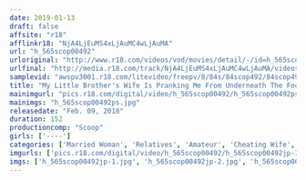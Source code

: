 ```yaml
---
date: 2019-01-13
draft: false
affsite: "r18"
afflinkr18: "NjA4LjEuMS4xLjAuMC4wLjAuMA"
url: "h_565scop00492"
urloriginal: "http://www.r18.com/videos/vod/movies/detail/-/id=h_565scop00492"
urlfinal: "http://media.r18.com/track/NjA4LjEuMS4xLjAuMC4wLjAuMA/videos/vod/movies/detail/-/id=h_565scop00492"
samplevid: "awspv3001.r18.com/litevideo/freepv/8/84s/84scop492/84scop492_dmb_w.mp4"
title: "My Little Brother's Wife Is Pranking Me From Underneath The Foot Warmer! My Little Brother Is Right Next To Us, But She's Getting Her Pussy All Dripping Wet And Horny, So I Fucked Her!!"
mainimgurl: "pics.r18.com/digital/video/h_565scop00492/h_565scop00492ps.jpg"
mainimgs: "h_565scop00492ps.jpg"
releasedate: "Feb. 09, 2018"
duration: 152
productioncomp: "Scoop"
girls: ['----']
categories: ['Married Woman', 'Relatives', 'Amateur', 'Cheating Wife', 'Pranks', 'Creampie', 'Hi-Def']
imgurls: ['pics.r18.com/digital/video/h_565scop00492/h_565scop00492jp-1.jpg', 'pics.r18.com/digital/video/h_565scop00492/h_565scop00492jp-2.jpg', 'pics.r18.com/digital/video/h_565scop00492/h_565scop00492jp-3.jpg', 'pics.r18.com/digital/video/h_565scop00492/h_565scop00492jp-4.jpg', 'pics.r18.com/digital/video/h_565scop00492/h_565scop00492jp-5.jpg', 'pics.r18.com/digital/video/h_565scop00492/h_565scop00492jp-6.jpg', 'pics.r18.com/digital/video/h_565scop00492/h_565scop00492jp-7.jpg', 'pics.r18.com/digital/video/h_565scop00492/h_565scop00492jp-8.jpg', 'pics.r18.com/digital/video/h_565scop00492/h_565scop00492jp-9.jpg', 'pics.r18.com/digital/video/h_565scop00492/h_565scop00492jp-10.jpg', 'pics.r18.com/digital/video/h_565scop00492/h_565scop00492jp-11.jpg', 'pics.r18.com/digital/video/h_565scop00492/h_565scop00492jp-12.jpg', 'pics.r18.com/digital/video/h_565scop00492/h_565scop00492jp-13.jpg', 'pics.r18.com/digital/video/h_565scop00492/h_565scop00492jp-14.jpg', 'pics.r18.com/digital/video/h_565scop00492/h_565scop00492jp-15.jpg', 'pics.r18.com/digital/video/h_565scop00492/h_565scop00492jp-16.jpg', 'pics.r18.com/digital/video/h_565scop00492/h_565scop00492jp-17.jpg', 'pics.r18.com/digital/video/h_565scop00492/h_565scop00492jp-18.jpg', 'pics.r18.com/digital/video/h_565scop00492/h_565scop00492jp-19.jpg', 'pics.r18.com/digital/video/h_565scop00492/h_565scop00492jp-20.jpg']
imgs: ['h_565scop00492jp-1.jpg', 'h_565scop00492jp-2.jpg', 'h_565scop00492jp-3.jpg', 'h_565scop00492jp-4.jpg', 'h_565scop00492jp-5.jpg', 'h_565scop00492jp-6.jpg', 'h_565scop00492jp-7.jpg', 'h_565scop00492jp-8.jpg', 'h_565scop00492jp-9.jpg', 'h_565scop00492jp-10.jpg', 'h_565scop00492jp-11.jpg', 'h_565scop00492jp-12.jpg', 'h_565scop00492jp-13.jpg', 'h_565scop00492jp-14.jpg', 'h_565scop00492jp-15.jpg', 'h_565scop00492jp-16.jpg', 'h_565scop00492jp-17.jpg', 'h_565scop00492jp-18.jpg', 'h_565scop00492jp-19.jpg', 'h_565scop00492jp-20.jpg']
---
```

